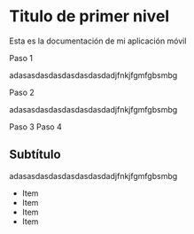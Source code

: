 # Titulo de primer nivel

Esta es la documentación de mi aplicación móvil

  Paso 1

adasasdasdasdasdasdasdadjfnkjfgmfgbsmbg

  Paso 2

adasasdasdasdasdasdasdadjfnkjfgmfgbsmbg

  Paso 3
  Paso 4
## Subtítulo

adasasdasdasdasdasdasdadjfnkjfgmfgbsmbg

- Item
- Item
- Item
- Item

